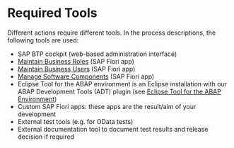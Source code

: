 <!-- loio0b958827ed15443ab07ca6da076efa1a -->

# Required Tools

Different actions require different tools. In the process descriptions, the following tools are used:

-   SAP BTP cockpit \(web-based administration interface\)
-   [Maintain Business Roles](Maintain_Business_Roles_8980ad0.md) \(SAP Fiori app\)
-   [Maintain Business Users](Maintain_Business_Users_e40e710.md) \(SAP Fiori app\)
-   [Manage Software Components](Manage_Software_Components_3dcf76a.md) \(SAP Fiori app\)
-   Eclipse Tool for the ABAP environment is an Eclipse installation with our ABAP Development Tools \(ADT\) plugin \(see [Eclipse Tool for the ABAP Environment](https://help.sap.com/viewer/65de2977205c403bbc107264b8eccf4b/Cloud/en-US/54dd7126d5b74efeb7a21f6b0bfe5f1a.html)\)
-   Custom SAP Fiori apps: these apps are the result/aim of your development
-   External test tools \(e.g. for OData tests\)
-   External documentation tool to document test results and release decision if required

